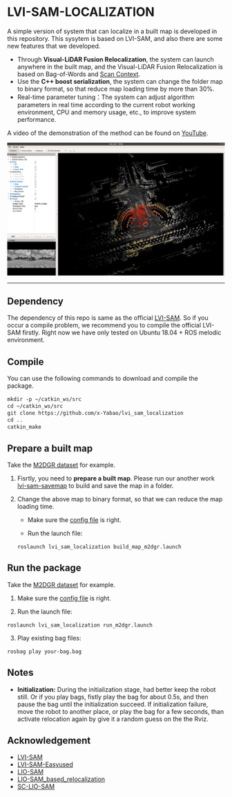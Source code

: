 # LVI-SAM-LOCALIZATION
A simple version of system that can localize in a built map is developed in this repository. This sysytem is based on LVI-SAM, and also there are some new features that we developed.  

- Through **Visual-LiDAR Fusion Relocalization**, the system can launch anywhere in the built map, and the Visual-LiDAR Fusion Relocalization is based on Bag-of-Words and [Scan Context](https://github.com/irapkaist/scancontext).
- Use the **C++ boost serialization**, the system can change the folder map to binary format, so that reduce map loading time by more than 30%.
- Real-time parameter tuning：The system can adjust algorithm parameters in real time according to the current robot working environment, CPU and memory usage, etc., to improve system performance.
  
A video of the demonstration of the method can be found on [YouTube]().

<p align='center'>
    <img src="./doc/fig/localization.png" alt="drawing" width="800"/>
</p>

---

## Dependency
The dependency of this repo is same as the official [LVI-SAM](https://github.com/TixiaoShan/LVI-SAM). So if you occur a compile problem, we recommend you to compile the official LVI-SAM firstly. Right now we have only tested on Ubuntu 18.04 + ROS melodic environment.

## Compile
You can use the following commands to download and compile the package.
```
mkdir -p ~/catkin_ws/src
cd ~/catkin_ws/src
git clone https://github.com/x-Yabao/lvi_sam_localization
cd ..
catkin_make
```

## Prepare a built map
Take the [M2DGR dataset](https://github.com/SJTU-ViSYS/M2DGR) for example.
1. Fisrtly, you need to **prepare a built map**. Please run our another work [lvi-sam-savemap](https://github.com/x-Yabao/lvi_sam_savemap) to build and save the map in a folder.
2. Change the above map to binary format, so that we can reduce the map loading time.
   
   - Make sure the [config file](./config/m2dgr/params_function.yaml) is right.
  
   - Run the launch file:
    ```
    roslaunch lvi_sam_localization build_map_m2dgr.launch
    ```


## Run the package
Take the [M2DGR dataset](https://github.com/SJTU-ViSYS/M2DGR) for example.
1. Make sure the [config file](./config/m2dgr/params_function.yaml) is right.

2. Run the launch file:
```
roslaunch lvi_sam_localization run_m2dgr.launch
```

3. Play existing bag files:
```
rosbag play your-bag.bag
```





## Notes
- **Initialization:** During the initialization stage, had better keep the robot still. Or if you play bags, fistly play the bag for about 0.5s, and then pause the bag until the initialization succeed. If initialization failure, move the robot to another place, or play the bag for a few seconds, than activate relocation again by give it a random guess on the the Rviz.

## Acknowledgement
- [LVI-SAM](https://github.com/TixiaoShan/LVI-SAM)
- [LVI-SAM-Easyused](https://github.com/Cc19245/LVI-SAM-Easyused)
- [LIO-SAM](https://github.com/TixiaoShan/LIO-SAM)
- [LIO-SAM_based_relocalization](https://github.com/Gaochao-hit/LIO-SAM_based_relocalization)
- [SC-LIO-SAM](https://github.com/gisbi-kim/SC-LIO-SAM)
